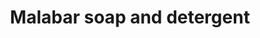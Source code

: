 ---
title: "Malabar soap and detergent"
url: /kollam/malabar-soap-and-detergent/
shop: Allgemein
---
